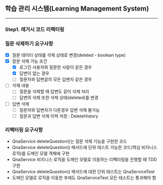 ## 학습 관리 시스템(Learning Management System)

---

### Step1. 레거시 코드 리팩터링
### 질문 삭제하기 요구사항
- [X] 질문 데이터 상태를 삭제 상태로 변경(deleted - boolean type)
- [X] 잘문 삭제 가능 조건 
  - [X] 로그인 사용자와 질문한 사람이 같은 경우
  - [X] 답변이 없는 경우
  - [ ] 질문자와 답변글의 모든 답변자 같은 경우
- [ ] 삭제 내용
  - [ ] 질문을 삭제할 때 답변도 같이 삭제 처리
  - [ ] 답변의 삭제 또한 삭제 상태(deleted)를 변경
- [ ] 답변 삭제
  - [ ] 질문자와 답변자가 다른경우 답변 삭제 불가능
  - [ ] 질문과 답변 삭제 이력 저장 : DeleteHistory

### 리팩터링 요구사항
- QnaService deleteQuestion()는 질문 삭제 기능을 구현한 코드
- QnaService deleteQuestion() 메서드에 단위 테스트 가능한 코드(핵심 비지니스 로직)를 도메인 모델 객체에 구현
- QnaService 비지니스 로직을 도메인 모델로 이동하는 리팩터링을 진행할 때 TDD 구현
- QnaService deleteQuestion() 메서드에 대한 단위 테스트는 QnaServiceTest
- 도메인 모델로 로직을 이동한 후에도 QnaServiceTest 모든 테스트는 통과해야 함